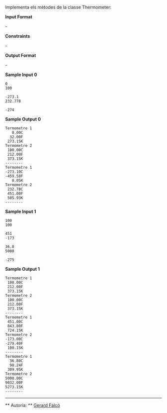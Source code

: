 Implementa els mètodes de la classe Thermometer:

**Input Format**

\-

**Constraints**

\-

**Output Format**

\-

**Sample Input 0**

    0
    100
    
    -273.1
    232.778
    
    -274

**Sample Output 0**

    Termometre 1
       0.00C
      32.00F
     273.15K
    Termometre 2
     100.00C
     212.00F
     373.15K
    --------
    Termometre 1
    -273.10C
    -459.58F
       0.05K
    Termometre 2
     232.78C
     451.00F
     505.93K
    --------

**Sample Input 1**

    100
    100
    
    451
    -173
    
    36.8
    5000
    
    -275

**Sample Output 1**

    Termometre 1
     100.00C
     212.00F
     373.15K
    Termometre 2
     100.00C
     212.00F
     373.15K
    --------
    Termometre 1
     451.00C
     843.80F
     724.15K
    Termometre 2
    -173.00C
    -279.40F
     100.15K
    --------
    Termometre 1
      36.80C
      98.24F
     309.95K
    Termometre 2
    5000.00C
    9032.00F
    5273.15K
    --------

----------

** Autoria: **
[Gerard Falcó](https://github.com/gerardfp)
